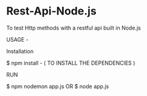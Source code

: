 # Rest-Api-Node.js
To test Http methods with a restful api built in Node.js

USAGE -

Installation

$ npm install - ( TO INSTALL THE DEPENDENCIES )

RUN

$ npm nodemon app.js OR $ node app.js
